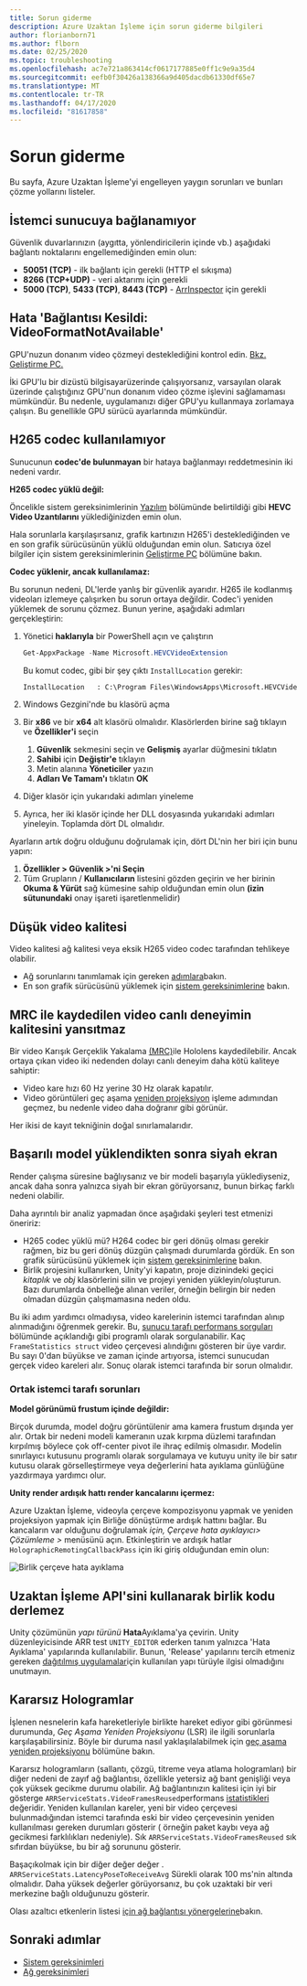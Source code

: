 ```yaml
---
title: Sorun giderme
description: Azure Uzaktan İşleme için sorun giderme bilgileri
author: florianborn71
ms.author: flborn
ms.date: 02/25/2020
ms.topic: troubleshooting
ms.openlocfilehash: ac7e721a863414cf0617177885e0ff1c9e9a35d4
ms.sourcegitcommit: eefb0f30426a138366a9d405dacdb61330df65e7
ms.translationtype: MT
ms.contentlocale: tr-TR
ms.lasthandoff: 04/17/2020
ms.locfileid: "81617858"
---
```

# <a name="troubleshoot"></a>Sorun giderme

Bu sayfa, Azure Uzaktan İşleme'yi engelleyen yaygın sorunları ve bunları çözme yollarını listeler.

## <a name="client-cant-connect-to-server"></a>İstemci sunucuya bağlanamıyor

Güvenlik duvarlarınızın (aygıtta, yönlendiricilerin içinde vb.) aşağıdaki bağlantı noktalarını engellemediğinden emin olun:

* **50051 (TCP)** - ilk bağlantı için gerekli (HTTP el sıkışma)
* **8266 (TCP+UDP)** - veri aktarımı için gerekli
* **5000 (TCP)**, **5433 (TCP)**, **8443 (TCP)** - [ArrInspector](tools/arr-inspector.md) için gerekli

## <a name="error-disconnected-videoformatnotavailable"></a>Hata 'Bağlantısı Kesildi: VideoFormatNotAvailable'

GPU'nuzun donanım video çözmeyi desteklediğini kontrol edin. [Bkz. Geliştirme PC.](../overview/system-requirements.md#development-pc)

İki GPU'lu bir dizüstü bilgisayarüzerinde çalışıyorsanız, varsayılan olarak üzerinde çalıştığınız GPU'nun donanım video çözme işlevini sağlamaması mümkündür. Bu nedenle, uygulamanızı diğer GPU'yu kullanmaya zorlamaya çalışın. Bu genellikle GPU sürücü ayarlarında mümkündür.

## <a name="h265-codec-not-available"></a>H265 codec kullanılamıyor

Sunucunun **codec'de bulunmayan** bir hataya bağlanmayı reddetmesinin iki nedeni vardır.

**H265 codec yüklü değil:**

Öncelikle sistem gereksinimlerinin [Yazılım](../overview/system-requirements.md#software) bölümünde belirtildiği gibi **HEVC Video Uzantılarını** yüklediğinizden emin olun.

Hala sorunlarla karşılaşırsanız, grafik kartınızın H265'i desteklediğinden ve en son grafik sürücüsünün yüklü olduğundan emin olun. Satıcıya özel bilgiler için sistem gereksinimlerinin [Geliştirme PC](../overview/system-requirements.md#development-pc) bölümüne bakın.

**Codec yüklenir, ancak kullanılamaz:**

Bu sorunun nedeni, DL'lerde yanlış bir güvenlik ayarıdır. H265 ile kodlanmış videoları izlemeye çalışırken bu sorun ortaya değildir. Codec'i yeniden yüklemek de sorunu çözmez. Bunun yerine, aşağıdaki adımları gerçekleştirin:

1. Yönetici **haklarıyla** bir PowerShell açın ve çalıştırın

    ```PowerShell
    Get-AppxPackage -Name Microsoft.HEVCVideoExtension
    ```
  
    Bu komut codec, gibi bir şey çıktı `InstallLocation` gerekir:
  
    ```cmd
    InstallLocation   : C:\Program Files\WindowsApps\Microsoft.HEVCVideoExtension_1.0.23254.0_x64__5wasdgertewe
    ```

1. Windows Gezgini'nde bu klasörü açma
1. Bir **x86** ve bir **x64** alt klasörü olmalıdır. Klasörlerden birine sağ tıklayın ve **Özellikler'i** seçin
    1. **Güvenlik** sekmesini seçin ve **Gelişmiş** ayarlar düğmesini tıklatın
    1. **Sahibi** için **Değiştir'e** tıklayın
    1. Metin alanına **Yöneticiler** yazın
    1. **Adları Ve Tamam'ı** tıklatın **OK**
1. Diğer klasör için yukarıdaki adımları yineleme
1. Ayrıca, her iki klasör içinde her DLL dosyasında yukarıdaki adımları yineleyin. Toplamda dört DL olmalıdır.

Ayarların artık doğru olduğunu doğrulamak için, dört DL'nin her biri için bunu yapın:

1. **Özellikler > Güvenlik >'ni Seçin**
1. Tüm Grupların / **Kullanıcıların** listesini gözden geçirin ve her birinin **Okuma & Yürüt** sağ kümesine sahip olduğundan emin olun **(izin sütunundaki** onay işareti işaretlenmelidir)

## <a name="low-video-quality"></a>Düşük video kalitesi

Video kalitesi ağ kalitesi veya eksik H265 video codec tarafından tehlikeye olabilir.

* Ağ sorunlarını tanımlamak için gereken [adımlara](#unstable-holograms)bakın.
* En son grafik sürücüsünü yüklemek için [sistem gereksinimlerine](../overview/system-requirements.md#development-pc) bakın.

## <a name="video-recorded-with-mrc-does-not-reflect-the-quality-of-the-live-experience"></a>MRC ile kaydedilen video canlı deneyimin kalitesini yansıtmaz

Bir video Karışık Gerçeklik Yakalama [(MRC)](https://docs.microsoft.com/windows/mixed-reality/mixed-reality-capture-for-developers)ile Hololens kaydedilebilir. Ancak ortaya çıkan video iki nedenden dolayı canlı deneyim daha kötü kaliteye sahiptir:
* Video kare hızı 60 Hz yerine 30 Hz olarak kapatılır.
* Video görüntüleri geç aşama [yeniden projeksiyon](../overview/features/late-stage-reprojection.md) işleme adımından geçmez, bu nedenle video daha doğranır gibi görünür.

Her ikisi de kayıt tekniğinin doğal sınırlamalarıdır.

## <a name="black-screen-after-successful-model-loading"></a>Başarılı model yüklendikten sonra siyah ekran

Render çalışma süresine bağlıysanız ve bir modeli başarıyla yüklediyseniz, ancak daha sonra yalnızca siyah bir ekran görüyorsanız, bunun birkaç farklı nedeni olabilir.

Daha ayrıntılı bir analiz yapmadan önce aşağıdaki şeyleri test etmenizi öneririz:

* H265 codec yüklü mü? H264 codec bir geri dönüş olması gerekir rağmen, biz bu geri dönüş düzgün çalışmadı durumlarda gördük. En son grafik sürücüsünü yüklemek için [sistem gereksinimlerine](../overview/system-requirements.md#development-pc) bakın.
* Birlik projesini kullanırken, Unity'yi kapatın, proje dizinindeki geçici *kitaplık* ve *obj* klasörlerini silin ve projeyi yeniden yükleyin/oluşturun. Bazı durumlarda önbelleğe alınan veriler, örneğin belirgin bir neden olmadan düzgün çalışmamasına neden oldu.

Bu iki adım yardımcı olmadıysa, video karelerinin istemci tarafından alınıp alınmadığını öğrenmek gerekir. Bu, [sunucu tarafı performans sorguları](../overview/features/performance-queries.md) bölümünde açıklandığı gibi programlı olarak sorgulanabilir. Kaç `FrameStatistics struct` video çerçevesi alındığını gösteren bir üye vardır. Bu sayı 0'dan büyükse ve zaman içinde artıyorsa, istemci sunucudan gerçek video kareleri alır. Sonuç olarak istemci tarafında bir sorun olmalıdır.

### <a name="common-client-side-issues"></a>Ortak istemci tarafı sorunları

**Model görünümü frustum içinde değildir:**

Birçok durumda, model doğru görüntülenir ama kamera frustum dışında yer alır. Ortak bir nedeni modeli kameranın uzak kırpma düzlemi tarafından kırpılmış böylece çok off-center pivot ile ihraç edilmiş olmasıdır. Modelin sınırlayıcı kutusunu programlı olarak sorgulamaya ve kutuyu unity ile bir satır kutusu olarak görselleştirmeye veya değerlerini hata ayıklama günlüğüne yazdırmaya yardımcı olur.

**Unity render ardışık hattı render kancalarını içermez:**

Azure Uzaktan İşleme, videoyla çerçeve kompozisyonu yapmak ve yeniden projeksiyon yapmak için Birliğe dönüştürme ardışık hattını bağlar. Bu kancaların var olduğunu doğrulamak *için, Çerçeve hata ayıklayıcı> Çözümleme >* menüsünü açın. Etkinleştirin ve ardışık hatlar `HolographicRemotingCallbackPass` için iki giriş olduğundan emin olun:

![Birlik çerçeve hata ayıklama](./media/troubleshoot-unity-pipeline.png)

## <a name="unity-code-using-the-remote-rendering-api-doesnt-compile"></a>Uzaktan İşleme API'sini kullanarak birlik kodu derlemez

Unity çözümünün *yapı türünü* **Hata**Ayıklama'ya çevirin. Unity düzenleyicisinde ARR test `UNITY_EDITOR` ederken tanım yalnızca 'Hata Ayıklama' yapılarında kullanılabilir. Bunun, 'Release' yapılarını tercih etmeniz gereken [dağıtılmış uygulamalar](../quickstarts/deploy-to-hololens.md)için kullanılan yapı türüyle ilgisi olmadığını unutmayın.

## <a name="unstable-holograms"></a>Kararsız Hologramlar

İşlenen nesnelerin kafa hareketleriyle birlikte hareket ediyor gibi görünmesi durumunda, *Geç Aşama Yeniden Projeksiyonu* (LSR) ile ilgili sorunlarla karşılaşabilirsiniz. Böyle bir duruma nasıl yaklaşılalabilmek için [geç aşama yeniden projeksiyonu](../overview/features/late-stage-reprojection.md) bölümüne bakın.

Kararsız hologramların (sallantı, çözgü, titreme veya atlama hologramları) bir diğer nedeni de zayıf ağ bağlantısı, özellikle yetersiz ağ bant genişliği veya çok yüksek gecikme durumu olabilir. Ağ bağlantınızın kalitesi için iyi bir gösterge `ARRServiceStats.VideoFramesReused`performans [istatistikleri](../overview/features/performance-queries.md) değeridir. Yeniden kullanılan kareler, yeni bir video çerçevesi bulunmadığından istemci tarafında eski bir video çerçevesinin yeniden kullanılması gereken durumları gösterir ( örneğin paket kaybı veya ağ gecikmesi farklılıkları nedeniyle). Sık `ARRServiceStats.VideoFramesReused` sık sıfırdan büyükse, bu bir ağ sorununu gösterir.

Başaçıkolmak için bir diğer değer değer . `ARRServiceStats.LatencyPoseToReceiveAvg` Sürekli olarak 100 ms'nin altında olmalıdır. Daha yüksek değerler görüyorsanız, bu çok uzaktaki bir veri merkezine bağlı olduğunuzu gösterir.

Olası azaltıcı etkenlerin listesi [için ağ bağlantısı yönergelerine](../reference/network-requirements.md#guidelines-for-network-connectivity)bakın.

## <a name="next-steps"></a>Sonraki adımlar

* [Sistem gereksinimleri](../overview/system-requirements.md)
* [Ağ gereksinimleri](../reference/network-requirements.md)
